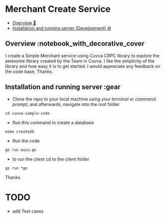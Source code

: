 # Merchant Create Service


- [Overview :notebook_with_decorative_cover:](#overview-notebook_with_decorative_cover)
- [Installation and running server (Development) :gear:](#installation-and-running-server-gear)

## Overview :notebook_with_decorative_cover

 I create a Simple Merchant service using Cuvva CRPC library to explore the awesome library created by the Team in Cuvva.
 I like the simplicity of the library and how easy it is to get started.
 I would appreciate any feedback on the code base, Thanks.

## Installation and running server :gear

- Clone the repo to your local machine using your _terminal_ or _command prompt_, and afterwards, navigate into the root folder  

```shell script
cd cuvva-sample-code
```

- Run this command to create a database

```shell script
make createdb
```

- Run the code

```shell script
go run main.go
```

- to run the client cd to the client folder

```shell script
go run *go
```

Thanks

# TODO

- add Test cases
